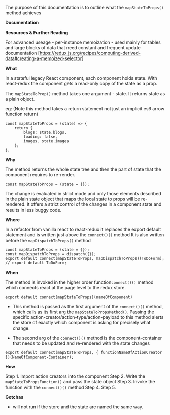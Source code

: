 
The purpose of this documentation is to outline what the ```mapStateToProps()``` method achieves

__Documentation__

__Resources & Further Reading__

For advanced useage - per-instance memoization - used mainly for tables and large blocks of data that need constant and frequent update documentation [https://redux.js.org/recipes/computing-derived-data#creating-a-memoized-selector]

__What__  

In a stateful legacy React component, each component holds state. With react-redux the component gets a read-only copy of the state as a prop.


The ```mapStateToProp()``` method takes one argument - state. It returns state as a plain object. 

eg: (Note this method takes a return statement not just an implicit es6 arrow function return)

```
const mapStateToProps = (state) => {
	return {
		blogs: state.blogs,
        loading: false,
        images. state.images
	};
};
```

__Why__ 

The method returns the whole state tree and then the part of state that the component requires to re-render.

```
const mapStateToProps = (state = {});
```
The change is evaluated in strict mode and only those elements described in the plain state object that maps the local state to props will be re-rendered. It offers a strict control of the changes in a component state and results in less buggy code.

__Where__

In a refactor from vanilla react to react-redux it replaces the export default statement and is written just above the ```connect()()``` method
It is also written before the ```mapDispatchToProps()``` method

```
const mapStateToProps = (state = {});
const mapDispatchToProps = dispatch({});
export default connect(mapStateToProps, mapDispatchToProps)(ToDoForm);
// export default ToDoForm; 

```
__When__ 

The method is invoked in the higher order function```connect()()``` method which connects react at the page level to the redux store.

```export default connect(mapStateToProps)(nameOfComponent)```

- This method is passed as the first argument of the ```connect()()``` method, which calls as its first arg the ```mapStateToPropsMethod()```. Passing the specific action-creator/action-type/action-payload to this method alerts the store of exactly which component is asking for precisely what change.

 - The second arg of the ```connect()()``` method is the component-container that needs to be updated and re-rendered with the state changes


```
export default connect(mapStateToProps, { functionNameOfActionCreator })(NameOfComponent-Container);
```

__How__ 

Step 1. Import action creators into the component
Step 2. Write the ```mapStateToPropsFunction()``` and pass the state object
Step 3. Invoke the function with the ```connect()()``` method
Step 4.
Step 5.

**Gotchas**  


- will not run if the store and the state are named the same way.


 
